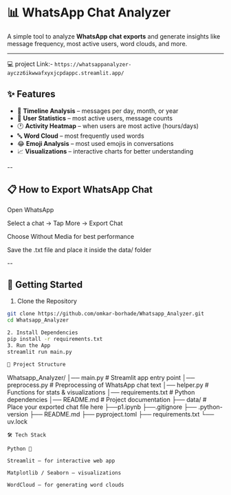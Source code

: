 # 📊 WhatsApp Chat Analyzer  

A simple tool to analyze **WhatsApp chat exports** and generate insights like message frequency, most active users, word clouds, and more.  

---
💻 project Link:- ```https://whatsappanalyzer-ayczz6ikwwafxyxjcpdappc.streamlit.app/```

## ✨ Features
- 📅 **Timeline Analysis** – messages per day, month, or year  
- 👥 **User Statistics** – most active users, message counts  
- 🕐 **Activity Heatmap** – when users are most active (hours/days)  
- 🔤 **Word Cloud** – most frequently used words  
- 😂 **Emoji Analysis** – most used emojis in conversations  
- 📈 **Visualizations** – interactive charts for better understanding  

--
## 📋 How to Export WhatsApp Chat

Open WhatsApp

Select a chat → Tap More → Export Chat

Choose Without Media for best performance

Save the .txt file and place it inside the data/ folder

--

## 🚀 Getting Started  

1. Clone the Repository  
```bash
git clone https://github.com/omkar-borhade/Whatsapp_Analyzer.git
cd Whatsapp_Analyzer

2. Install Dependencies
pip install -r requirements.txt
3. Run the App
streamlit run main.py

📂 Project Structure
```
Whatsapp_Analyzer/
│── main.py               # Streamlit app entry point
│── preprocess.py        # Preprocessing of WhatsApp chat text
│── helper.py            # Functions for stats & visualizations
│── requirements.txt     # Python dependencies
│── README.md            # Project documentation
├── data/                # Place your exported chat file here
├──p1.ipynb
├──.gitignore
├── .python-version
├── README.md
├── pyproject.toml
├── requirements.txt
└── uv.lock


```
🛠️ Tech Stack

Python 🐍

Streamlit – for interactive web app

Matplotlib / Seaborn – visualizations

WordCloud – for generating word clouds